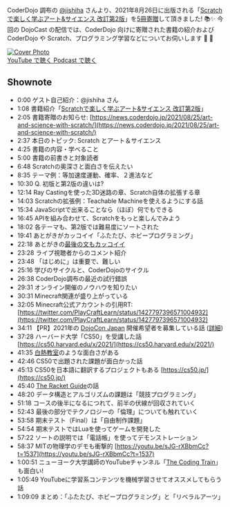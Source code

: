 CoderDojo 調布の [@jishiha](https://twitter.com/jishiha) さんより、2021年8月26日に出版される「[Scratchで楽しく学ぶアート&サイエンス 改訂第2版](https://www.nikkeibp.co.jp/atclpubmkt/book/21/S70140/)」を[5冊寄贈](https://news.coderdojo.jp/2021/08/25/art-and-science-with-scratch/)して頂きました! 📚✨ 今回の DojoCast の配信では、CoderDojo 向けに寄贈された書籍の紹介および CoderDojo や Scratch、プログラミング学習などについてお伺いします 🎤 👥

<div class='episode-cover'>
  <a href='https://www.youtube.com/watch?v=Igm7lYTxkbc&list=PL94GDfaSQTmJxxnapafkApHYgQUJ6ABUU&index=24'
     target='_blank' rel='noopenner'>
    <img src='/podcasts/24.jpg' alt='Cover Photo'>
  </a>
  <div class='btn-cover'>
    <a class='btn-blue' href='https://www.youtube.com/watch?v=Igm7lYTxkbc&list=PL94GDfaSQTmJxxnapafkApHYgQUJ6ABUU&index=24' target='_blank' rel='noopenner'><i class='fa fa-youtube'></i> YouTube で聴く </a>
    <a class='btn-blue' href='https://podcasters.spotify.com/pod/show/coderdojo-japan/episodes/024---Scratch-e16in4n' target='_blank' rel='noopenner'><i class='fas fa-podcast'></i> Podcast で聴く </a>
  </div>
</div>


## Shownote

- 0:00 ゲスト自己紹介：@jishiha さん
- 1:08 書籍紹介「[Scratchで楽しく学ぶアート&サイエンス 改訂第2版](https://www.nikkeibp.co.jp/atclpubmkt/book/21/S70140/)」
- 2:05 書籍寄贈のお知らせ: [https://news.coderdojo.jp/2021/08/25/art-and-science-with-scratch/](https://news.coderdojo.jp/2021/08/25/art-and-science-with-scratch/)
- 2:37 本日のトピック: Scratch とアート＆サイエンス
- 4:25 書籍の内容・学べること
- 5:00 書籍の前書きと対象読者
- 6:48 Scratchの奥深さと面白さを伝えたい
- 8:35 テーマ例：等加速度運動、確率、２進法など
- 10:30 Q. 初版と第2版の違いは?
- 12:14 Ray Castingを使った3D迷路の章、Scratch自体の拡張する章
- 14:03 Scratchの拡張例：Teachable Machineを使えるようにする話
- 15:34 JavaScriptで出来ることなら（ほぼ）何でもできる
- 16:45 APIを組み合わせて、Scratchをもっと楽しんでみよう
- 18:02 各テーマも、第2版では難易度にソートされた
- 19:41 あとがきがカッコイイ「ふたたび、ホビープログラミング」
- 22:18 あとがきの[最後の文もカッコイイ](https://twitter.com/abee2/status/1430768488965042176)
- 23:28 ライブ視聴者からのコメント紹介
- 23:48 「はじめに」は重要で、難しい
- 25:16 学びのサイクルと、CoderDojoのサイクル
- 26:38 CoderDojo調布の最近の試行錯誤
- 29:31 オンライン開催のノウハウを知りたい
- 30:31 Minecraft関連が盛り上がっている
- 32:05 Minecraft公式アカウントの引用RT: [https://twitter.com/PlayCraftLearn/status/1427797396571004932](https://twitter.com/PlayCraftLearn/status/1427797396571004932)
- 34:11 【PR】2021年の [DojoCon Japan](https://dojocon2020.coderdojo.jp/) 開催希望者を募集している話 ([詳細](https://www.facebook.com/groups/coderdojo.jp/posts/4166403556806345/))
- 37:28 ハーバード大学「CS50」を受講した話 [https://cs50.harvard.edu/x/2021/](https://cs50.harvard.edu/x/2021/)
- 41:35 [白熱教室](https://ja.wikipedia.org/wiki/%E7%99%BD%E7%86%B1%E6%95%99%E5%AE%A4)のような面白さがある
- 42:46 CS50で出題された課題が面白かった話
- 45:13 CS50を日本語に翻訳するプロジェクトもある [https://cs50.jp/](https://cs50.jp/)
- 45:40 [The Racket Guide](https://docs.racket-lang.org/guide/)の話
- 48:20 データ構造とアルゴリズムの課題は「競技プログラミング」
- 51:18 コースの後半になるにつれて、前半の伏線が回収されていく
- 52:43 最後の部分でテクノロジーの「倫理」についても触れていく
- 53:58 期末テスト（Final）は「自由制作課題」
- 54:54 期末テストではLuaを使ってゲームを開発した
- 57:22 ソートの説明では「電話帳」を使ってデモンストレーション
- 58:37 MITの物理学のデモも衝撃的 [https://youtu.be/sJG-rXBbmCc?t=1537](https://youtu.be/sJG-rXBbmCc?t=1537)
- 1:00:51 ニューヨーク大学講師のYouTubeチャンネル「[The Coding Train](https://www.youtube.com/thecodingtrain)」も面白い!
- 1:05:49 YouTubeに学習系コンテンツを機械学習させてオススメしてもらう話
- 1:09:09 まとめ：「ふたたび、ホビープログラミング」と「リベラルアーツ」

<br><br>

